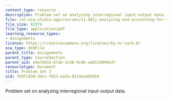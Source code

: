 ```yaml
---
content_type: resource
description: Problem set on analyzing interregional input-output data.
file: /ol-ocw-studio-app/courses/11-481j-analyzing-and-accounting-for-regional-economic-growth-spring-2009/7b9fc83d3dccf623ea3a8214acb503b4_MIT11_481Js09_pset03.pdf
file_size: 63374
file_type: application/pdf
learning_resource_types:
- Assignments
license: https://creativecommons.org/licenses/by-nc-sa/4.0/
ocw_type: OCWFile
parent_title: Assignments
parent_type: CourseSection
parent_uid: e9e75015-67ab-2c58-9cdb-a4d17d099e37
resourcetype: Document
title: Problem Set 3
uid: 7b9fc83d-3dcc-f623-ea3a-8214acb503b4
---
```

Problem set on analyzing interregional input-output data.